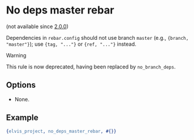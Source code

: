 # No deps master rebar

(not available since [2.0.0](https://github.com/inaka/elvis_core/releases/tag/2.0.0))

Dependencies in `rebar.config` should not use branch `master` (e.g., `{branch, "master"}`); use
`{tag, "..."}` or `{ref, "..."}` instead.

> [!WARNING]
> This rule is now deprecated, having been replaced by `no_branch_deps`.

## Options

- None.

## Example

```erlang
{elvis_project, no_deps_master_rebar, #{}}
```
